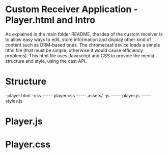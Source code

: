 # Custom Receiver Application - Player.html and Intro
As explained in the main folder README, the idea of the custom receiver is to allow easy ways to edit, store information and display other kind of content such as DRM-based ones. The chromecast device loads a simple html file (that must be simple, otherwise it would cause efficiency problems). This html file uses Javascript and CSS to provide the media structure and style, using the cast API.
# Structure

-player.html
-css
----- player.css
----- assets/
-js
----- player.js
----- styles.js

# Player.js
# Player.css
